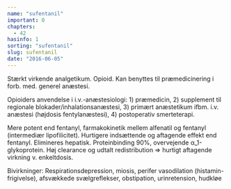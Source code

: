 ```yaml
---
name: "sufentanil"
important: 0
chapters:
  - 42
hasinfo: 1
sorting: "sufentanil"
slug: sufentanil
date: "2016-06-05"
---
```


Stærkt virkende analgetikum. Opioid. Kan benyttes til præmedicinering i forb.
med. generel anæstesi.

Opioiders anvendelse i i.v.-anæstesiologi: 1) præmedicin, 2) supplement til
regionale blokader/inhalationsanæstesi, 3) primært anæstetikum ifbm. i.v.
anæstesi (højdosis fentylanæstesi), 4) postoperativ smerteterapi.

Mere potent end fentanyl, farmakokinetik mellem alfenatil og fentanyl
(intermediær lipofilicitet). Hurtigere indsættende og aftagende effekt end
fentanyl. Elimineres hepatisk. Proteinbinding 90%, overvejende α_1-glykoprotein.
Høj clearance og udtalt redistribution => hurtigt aftagende virkning v.
enkeltdosis.

Bivirkninger: Respirationsdepression, miosis, perifer vasodilation
(histamin-frigivelse), afsvækkede svælgreflekser, obstipation, urinretension,
hudkløe

